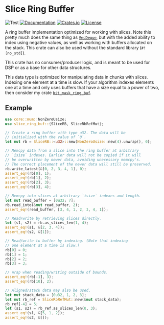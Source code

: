 # Slice Ring Buffer
![Test](https://github.com/BillyDM/slice_ring_buf/workflows/Test/badge.svg)
[![Documentation](https://docs.rs/slice_ring_buf/badge.svg)][documentation]
[![Crates.io](https://img.shields.io/crates/v/slice_ring_buf.svg)](https://crates.io/crates/slice_ring_buf)
[![License](https://img.shields.io/crates/l/slice_ring_buf.svg)](https://github.com/BillyDM/slice_ring_buf/blob/master/LICENSE)

A ring buffer implementation optimized for working with slices. Note this pretty much does the same thing as [`VecDeque`], but with the added ability to index using negative values, as well as working with buffers allocated on the stack. This crate can also be used without the standard library (`#![no_std]`).

This crate has no consumer/producer logic, and is meant to be used for DSP or as a base for other data structures.

This data type is optimized for manipulating data in chunks with slices. Indexing one element at a time is slow. If your algorithm indexes elements one at a time and only uses buffers that have a size equal to a power of two, then consider my crate [`bit_mask_ring_buf`].

## Example
```rust
use core::num::NonZeroUsize;
use slice_ring_buf::{SliceRB, SliceRbRefMut};

// Create a ring buffer with type u32. The data will be
// initialized with the value of `0`.
let mut rb = SliceRB::<u32>::new(NonZeroUsize::new(4).unwrap(), 0);

// Memcpy data from a slice into the ring buffer at arbitrary
// `isize` indexes. Earlier data will not be copied if it will
// be overwritten by newer data, avoiding unecessary memcpy's.
// The correct placement of the newer data will still be preserved.
rb.write_latest(&[0, 2, 3, 4, 1], 0);
assert_eq!(rb[0], 1);
assert_eq!(rb[1], 2);
assert_eq!(rb[2], 3);
assert_eq!(rb[3], 4);

// Memcpy into slices at arbitrary `isize` indexes and length.
let mut read_buffer = [0u32; 7];
rb.read_into(&mut read_buffer, 2);
assert_eq!(read_buffer, [3, 4, 1, 2, 3, 4, 1]);

// Read/write by retrieving slices directly.
let (s1, s2) = rb.as_slices_len(1, 4);
assert_eq!(s1, &[2, 3, 4]);
assert_eq!(s2, &[1]);

// Read/write to buffer by indexing. (Note that indexing
// one element at a time is slow.)
rb[0] = 0;
rb[1] = 1;
rb[2] = 2;
rb[3] = 3;

// Wrap when reading/writing outside of bounds.
assert_eq!(rb[-1], 3);
assert_eq!(rb[10], 2);

// Aligned/stack data may also be used.
let mut stack_data = [0u32, 1, 2, 3];
let mut rb_ref = SliceRbRefMut::new(&mut stack_data);
rb_ref[-4] = 5;
let (s1, s2) = rb_ref.as_slices_len(0, 3);
assert_eq!(s1, &[5, 1, 2]);
assert_eq!(s2, &[]);
```

[documentation]: https://docs.rs/slice_ring_buf/
[`VecDeque`]: https://doc.rust-lang.org/std/collections/struct.VecDeque.html
[`bit_mask_ring_buf`]: https://crates.io/crates/bit_mask_ring_buf/